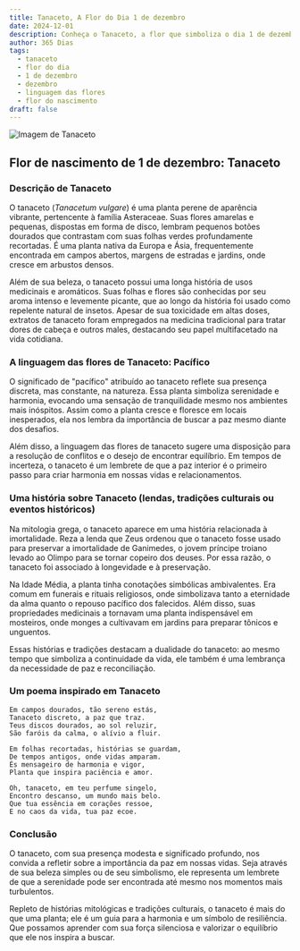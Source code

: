 ```yaml
---
title: Tanaceto, A Flor do Dia 1 de dezembro
date: 2024-12-01
description: Conheça o Tanaceto, a flor que simboliza o dia 1 de dezembro e seu significado 'Pacífico'. Explore a beleza e o simbolismo desta flor encantadora.
author: 365 Dias
tags:
  - tanaceto
  - flor do dia
  - 1 de dezembro
  - dezembro
  - linguagem das flores
  - flor do nascimento
draft: false
---
```


![Imagem de Tanaceto](https://cdn.pixabay.com/photo/2016/02/08/14/43/tansy-1186677_1280.jpg#center)


## Flor de nascimento de 1 de dezembro: Tanaceto

### Descrição de Tanaceto

O tanaceto (_Tanacetum vulgare_) é uma planta perene de aparência vibrante, pertencente à família Asteraceae. Suas flores amarelas e pequenas, dispostas em forma de disco, lembram pequenos botões dourados que contrastam com suas folhas verdes profundamente recortadas. É uma planta nativa da Europa e Ásia, frequentemente encontrada em campos abertos, margens de estradas e jardins, onde cresce em arbustos densos.

Além de sua beleza, o tanaceto possui uma longa história de usos medicinais e aromáticos. Suas folhas e flores são conhecidas por seu aroma intenso e levemente picante, que ao longo da história foi usado como repelente natural de insetos. Apesar de sua toxicidade em altas doses, extratos de tanaceto foram empregados na medicina tradicional para tratar dores de cabeça e outros males, destacando seu papel multifacetado na vida cotidiana.

### A linguagem das flores de Tanaceto: Pacífico

O significado de "pacífico" atribuído ao tanaceto reflete sua presença discreta, mas constante, na natureza. Essa planta simboliza serenidade e harmonia, evocando uma sensação de tranquilidade mesmo nos ambientes mais inóspitos. Assim como a planta cresce e floresce em locais inesperados, ela nos lembra da importância de buscar a paz mesmo diante dos desafios.

Além disso, a linguagem das flores de tanaceto sugere uma disposição para a resolução de conflitos e o desejo de encontrar equilíbrio. Em tempos de incerteza, o tanaceto é um lembrete de que a paz interior é o primeiro passo para criar harmonia em nossas vidas e relacionamentos.

### Uma história sobre Tanaceto (lendas, tradições culturais ou eventos históricos)

Na mitologia grega, o tanaceto aparece em uma história relacionada à imortalidade. Reza a lenda que Zeus ordenou que o tanaceto fosse usado para preservar a imortalidade de Ganimedes, o jovem príncipe troiano levado ao Olimpo para se tornar copeiro dos deuses. Por essa razão, o tanaceto foi associado à longevidade e à preservação.

Na Idade Média, a planta tinha conotações simbólicas ambivalentes. Era comum em funerais e rituais religiosos, onde simbolizava tanto a eternidade da alma quanto o repouso pacífico dos falecidos. Além disso, suas propriedades medicinais a tornavam uma planta indispensável em mosteiros, onde monges a cultivavam em jardins para preparar tônicos e unguentos.

Essas histórias e tradições destacam a dualidade do tanaceto: ao mesmo tempo que simboliza a continuidade da vida, ele também é uma lembrança da necessidade de paz e reconciliação.

### Um poema inspirado em Tanaceto

```
Em campos dourados, tão sereno estás,  
Tanaceto discreto, a paz que traz.  
Teus discos dourados, ao sol reluzir,  
São faróis da calma, o alívio a fluir.  

Em folhas recortadas, histórias se guardam,  
De tempos antigos, onde vidas amparam.  
És mensageiro de harmonia e vigor,  
Planta que inspira paciência e amor.  

Oh, tanaceto, em teu perfume singelo,  
Encontro descanso, um mundo mais belo.  
Que tua essência em corações ressoe,  
E no caos da vida, tua paz ecoe.  
```

### Conclusão

O tanaceto, com sua presença modesta e significado profundo, nos convida a refletir sobre a importância da paz em nossas vidas. Seja através de sua beleza simples ou de seu simbolismo, ele representa um lembrete de que a serenidade pode ser encontrada até mesmo nos momentos mais turbulentos.

Repleto de histórias mitológicas e tradições culturais, o tanaceto é mais do que uma planta; ele é um guia para a harmonia e um símbolo de resiliência. Que possamos aprender com sua força silenciosa e valorizar o equilíbrio que ele nos inspira a buscar.